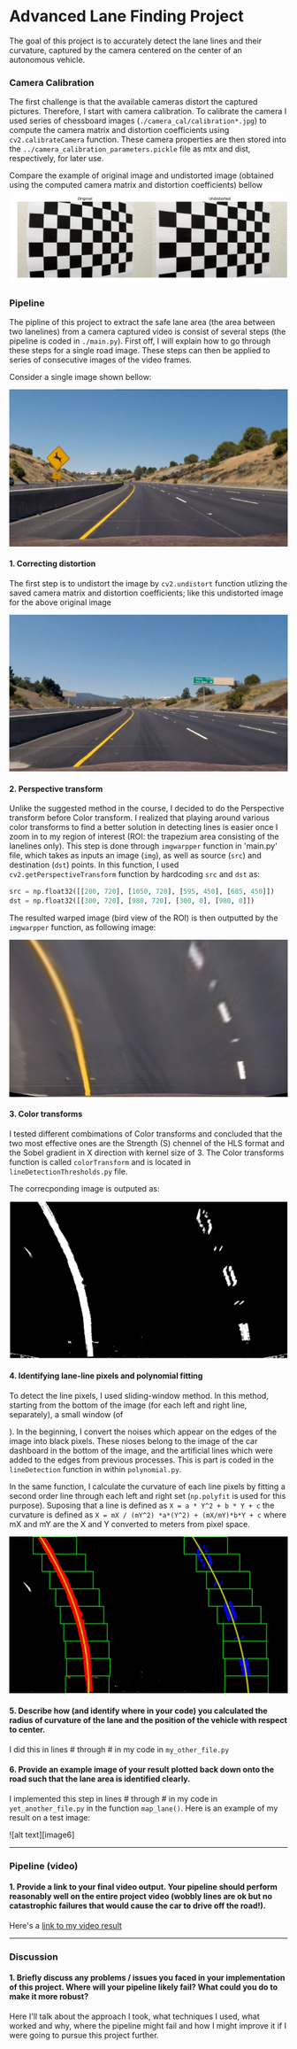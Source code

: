 # **Advanced Lane Finding Project**

The goal of this project is to accurately detect the lane lines and their curvature, captured by the camera centered on the center of an autonomous vehicle. 

### Camera Calibration

The first challenge is that the available cameras distort the captured pictures. Therefore, I start with camera calibration. To calibrate the camera I used series of chessboard images (```./camera_cal/calibration*.jpg```) to compute the camera matrix and distortion coefficients using ```cv2.calibrateCamera``` function. These camera properties are then stored into the ```../camera_calibration_parameters.pickle``` file as mtx and dist, respectively, for later use.

Compare the example of original image and undistorted image (obtained using the computed camera matrix and distortion coefficients) bellow

![undistortion](https://github.com/hanieh-hassanzadeh/Advanced-Lane-Finder/blob/master/outputImages/undistortion.jpg)

### Pipeline

The pipline of this project to extract the safe lane area (the area between two lanelines) from a camera captured video is consist of several steps (the pipeline is coded in ```./main.py```). First off, I will explain how to go through these steps for a single road image. These steps can then be applied to series of consecutive images of the video frames.

Consider a single image shown bellow:

![original](https://github.com/hanieh-hassanzadeh/Advanced-Lane-Finder/blob/master/test_images/test2.jpg)
 

#### 1. Correcting distortion
The first step is to undistort the image by ```cv2.undistort``` function utlizing the saved camera matrix and distortion coefficients; like this undistorted image for the above original image

![Undistort](https://github.com/hanieh-hassanzadeh/Advanced-Lane-Finder/blob/master/outputImages/undist_test2.jpg)

#### 2. Perspective transform
Unlike the suggested method in the course, I decided to do the Perspective transform before Color transform. I realized that playing around various color transforms to find a better solution in detecting lines is easier once I zoom in to my region of interest (ROI: the trapezium area consisting of the lanelines only). This step is done through ```imgwarpper``` function in 'main.py' file, which takes as inputs an image (`img`), as well as source (`src`) and destination (`dst`) points. In this function, I used ```cv2.getPerspectiveTransform``` function by hardcoding `src` and `dst` as:

```python
src = np.float32([[200, 720], [1050, 720], [595, 450], [685, 450]])
dst = np.float32([[300, 720], [980, 720], [300, 0], [980, 0]])
```

The resulted warped image (bird view of the ROI) is then outputted by the ```imgwarpper``` function, as following image:

![warped](https://github.com/hanieh-hassanzadeh/Advanced-Lane-Finder/blob/master/outputImages/warp_test2.jpg)


#### 3. Color transforms

I tested different combimations of Color transforms and concluded that the two most effective ones are the Strength (S) chennel of the HLS format and the Sobel gradient in X direction with kernel size of 3. The Color transforms function is called ```colorTransform``` and is located in `lineDetectionThresholds.py` file.

The correcponding image is outputed as:

![alt text](https://github.com/hanieh-hassanzadeh/Advanced-Lane-Finder/blob/master/outputImages/binary_test2.jpg)

#### 4. Identifying lane-line pixels and polynomial fitting

To detect the line pixels, I used sliding-window method. In this method, starting from the bottom of the image (for each left and right line, separately), a small window (of 

). In the beginning, I convert the noises which appear on the edges of the image into black pixels. These nioses belong to the image of the car dashboard in the bottom of the image, and the artificial lines which were added to the edges from previous processes. This is part is coded in the `lineDetection` function in within ```polynomial.py```.

In the same function, I calculate the curvature of each line pixels by fitting a second order line through each left and right set (`np.polyfit` is used for this purpose). Suposing that a line is defined as 
`X = a * Y^2 + b * Y + c` 
the curvature is defined as
`X = mX / (mY^2) *a*(Y^2) + (mX/mY)*b*Y + c`
where mX and mY are the X and Y converted to meters from pixel space.


![alt text](https://github.com/hanieh-hassanzadeh/Advanced-Lane-Finder/blob/master/outputImages/lined_test2.jpg)

#### 5. Describe how (and identify where in your code) you calculated the radius of curvature of the lane and the position of the vehicle with respect to center.

I did this in lines # through # in my code in `my_other_file.py`

#### 6. Provide an example image of your result plotted back down onto the road such that the lane area is identified clearly.

I implemented this step in lines # through # in my code in `yet_another_file.py` in the function `map_lane()`.  Here is an example of my result on a test image:

![alt text][image6]

---

### Pipeline (video)

#### 1. Provide a link to your final video output.  Your pipeline should perform reasonably well on the entire project video (wobbly lines are ok but no catastrophic failures that would cause the car to drive off the road!).

Here's a [link to my video result](./project_video.mp4)

---

### Discussion

#### 1. Briefly discuss any problems / issues you faced in your implementation of this project.  Where will your pipeline likely fail?  What could you do to make it more robust?

Here I'll talk about the approach I took, what techniques I used, what worked and why, where the pipeline might fail and how I might improve it if I were going to pursue this project further.  

